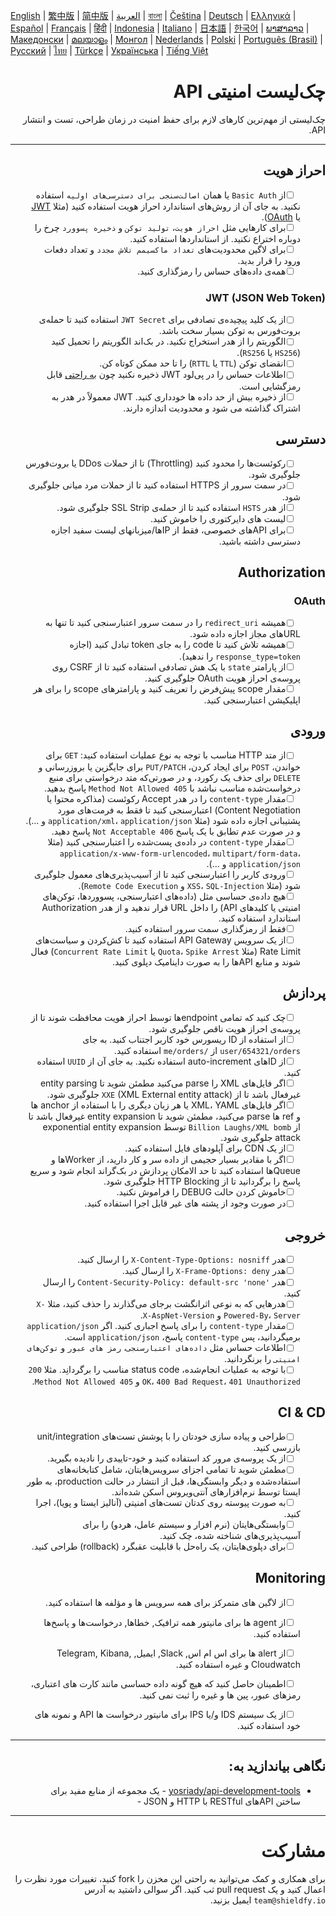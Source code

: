 [English](./README.md) | [繁中版](./README-tw.md) | [简中版](./README-zh.md) | [العربية](./README-ar.md) | [বাংলা](./README-bn.md) | [Čeština](./README-cs.md) | [Deutsch](./README-de.md) | [Ελληνικά](./README-el.md) | [Español](./README-es.md) | [Français](./README-fr.md) | [हिंदी](./README-hi.md) | [Indonesia](./README-id.md) | [Italiano](./README-it.md) | [日本語](./README-ja.md) | [한국어](./README-ko.md) | [ພາສາລາວ](./README-lo.md) | [Македонски](./README-mk.md) | [മലയാളം](./README-ml.md) | [Монгол](./README-mn.md) | [Nederlands](./README-nl.md) | [Polski](./README-pl.md) | [Português (Brasil)](./README-pt_BR.md) | [Русский](./README-ru.md) | [ไทย](./README-th.md) | [Türkçe](./README-tr.md) | [Українська](./README-uk.md) | [Tiếng Việt](./README-vi.md)

<div dir="rtl">

# چک‌لیست امنیتی API
چک‌لیستی از مهم‌ترین کارهای لازم برای حفظ امنیت در زمان طراحی، تست و انتشار API.

---

## احراز هویت
- [ ] &nbsp;&nbsp;&nbsp;&nbsp;&nbsp;&nbsp;از `Basic Auth` یا همان `اصالت‌سنجی برای دسترسی‌های اولیه` استفاده نکنید. به جای آن از روش‌های استاندارد احراز هویت استفاده کنید (مثلا [JWT](https://jwt.io/) یا [OAuth](https://oauth.net/)).
- [ ] &nbsp;&nbsp;&nbsp;&nbsp;&nbsp;&nbsp;برای کارهایی مثل `احراز هویت`، `تولید توکن` و `ذخیره پسوورد` چرخ را دوباره اختراع نکنید. از استانداردها استفاده کنید.
- [ ] &nbsp;&nbsp;&nbsp;&nbsp;&nbsp;&nbsp;برای لاگین محدودیت‌های `تعداد ماکسیمم تلاش مجدد`  و تعداد دفعات ورود را قرار بدید.
- [ ] &nbsp;&nbsp;&nbsp;&nbsp;&nbsp;&nbsp;همه‌ی داده‌های حساس را رمزگذاری کنید.

### JWT (JSON Web Token)
- [ ] &nbsp;&nbsp;&nbsp;&nbsp;&nbsp;&nbsp;از یک کلید پیچیده‌ی تصادفی برای `JWT Secret` استفاده کنید تا حمله‌ی بروت‌فورس به توکن بسیار سخت باشد.
- [ ] &nbsp;&nbsp;&nbsp;&nbsp;&nbsp;&nbsp;الگوریتم را از هدر استخراج نکنید. در بک‌اند الگوریتم را تحمیل کنید (`HS256` یا `RS256`).
- [ ] &nbsp;&nbsp;&nbsp;&nbsp;&nbsp;&nbsp;انقضای توکن (`TTL` یا `RTTL`) را تا حد ممکن کوتاه کن.
- [ ] &nbsp;&nbsp;&nbsp;&nbsp;&nbsp;&nbsp;اطلاعات حساس را در پی‌لود JWT ذخیره نکنید چون [به راحتی](https://jwt.io/#debugger-io) قابل رمزگشایی است.
- [ ] &nbsp;&nbsp;&nbsp;&nbsp;&nbsp;&nbsp;از ذخیره بیش از حد داده ها خودداری کنید. JWT معمولاً در هدر به اشتراک گذاشته می شود و محدودیت اندازه دارند.

## دسترسی
- [ ] &nbsp;&nbsp;&nbsp;&nbsp;&nbsp;&nbsp;رکوئست‌ها را محدود کنید (Throttling) تا از حملات DDos یا بروت‌فورس جلوگیری شود.
- [ ] &nbsp;&nbsp;&nbsp;&nbsp;&nbsp;&nbsp;در سمت سرور از HTTPS استفاده کنید تا از حملات مرد میانی جلوگیری شود.
- [ ] &nbsp;&nbsp;&nbsp;&nbsp;&nbsp;&nbsp;از هدر `HSTS` استفاده کنید تا از حمله‌ی SSL Strip جلوگیری شود.
- [ ] &nbsp;&nbsp;&nbsp;&nbsp;&nbsp;&nbsp;لیست های دایرکتوری را خاموش کنید.
- [ ] &nbsp;&nbsp;&nbsp;&nbsp;&nbsp;&nbsp;برای APIهای خصوصی، فقط از IPها/میزبانهای لیست سفید اجازه دسترسی داشته باشید.

## Authorization

### OAuth
- [ ] &nbsp;&nbsp;&nbsp;&nbsp;&nbsp;&nbsp;همیشه `redirect_uri` را در سمت سرور اعتبارسنجی کنید تا تنها به URLهای مجاز اجازه داده شود.
- [ ] &nbsp;&nbsp;&nbsp;&nbsp;&nbsp;&nbsp;همیشه تلاش کنید تا code را به جای token تبادل کنید (اجازه `response_type=token` را ندهید).
- [ ] &nbsp;&nbsp;&nbsp;&nbsp;&nbsp;&nbsp;از پارامتر `state` با یک هش تصادفی استفاده کنید تا از CSRF روی پروسه‌ی احراز هویت OAuth جلوگیری کنید.
- [ ] &nbsp;&nbsp;&nbsp;&nbsp;&nbsp;&nbsp;مقدار scope پیش‌فرض را تعریف کنید و پارامترهای scope را برای هر اپلیکیشن اعتبارسنجی کنید.

## ورودی
- [ ] &nbsp;&nbsp;&nbsp;&nbsp;&nbsp;&nbsp;از متد HTTP مناسب با توجه به نوع عملیات استفاده کنید: `GET` برای خواندن، `POST` برای ایجاد کردن، `PUT/PATCH` برای جایگزین یا بروزرسانی و `DELETE` برای حذف یک رکورد، و در صورتی‌که متد درخواستی برای منبع درخواست‌شده مناسب نباشد با `405 Method Not Allowed` پاسخ بدهید.
- [ ] &nbsp;&nbsp;&nbsp;&nbsp;&nbsp;&nbsp;مقدار `content-type` را در هدر Accept رکوئست (مذاکره محتوا یا Content Negotiation) اعتبارسنجی کنید تا فقط به فرمت‌های مورد پشتیبانی اجازه داده شود (مثلا `application/xml`، `application/json` و ...). و در صورت عدم تطابق با یک پاسخ `406 Not Acceptable` پاسخ دهید.
- [ ] &nbsp;&nbsp;&nbsp;&nbsp;&nbsp;&nbsp;مقدار `content-type` در داده‌ی پست‌شده را اعتبارسنجی کنید (مثلا `application/x-www-form-urlencoded`، `multipart/form-data`، `application/json` و ...).
- [ ] &nbsp;&nbsp;&nbsp;&nbsp;&nbsp;&nbsp;ورودی کاربر را اعتبارسنجی کنید تا از آسیب‌پذیری‌های معمول جلوگیری شود (مثلا `XSS`، `SQL-Injection` و `Remote Code Execution`).
- [ ] &nbsp;&nbsp;&nbsp;&nbsp;&nbsp;&nbsp;هیچ داده‌ی حساسی مثل (داده‌های اعتبارسنجی، پسوورد‌ها، توکن‌های امنیتی یا کلید‌های API) را داخل URL قرار ندهید و از هدر Authorization استاندارد استفاده کنید.
- [ ] &nbsp;&nbsp;&nbsp;&nbsp;&nbsp;&nbsp;فقط از رمزگذاری سمت سرور استفاده کنید.
- [ ] &nbsp;&nbsp;&nbsp;&nbsp;&nbsp;&nbsp;از یک سرویس API Gateway استفاده کنید تا کش‌کردن و سیاست‌های Rate Limit (مثلا `Quota`، `Spike Arrest` یا `Concurrent Rate Limit`) فعال شوند و منابع APIها را به صورت داینامیک دپلوی کنید.

## پردازش
- [ ] &nbsp;&nbsp;&nbsp;&nbsp;&nbsp;&nbsp;چک کنید که تمامی endpointها توسط احراز هویت محافظت شوند تا از پروسه‌ی احراز هویت ناقص جلوگیری شود.
- [ ] &nbsp;&nbsp;&nbsp;&nbsp;&nbsp;&nbsp;از استفاده از ID ریسورس خود کاربر اجتناب کنید. به جای `user/654321/orders` از `/me/orders` استفاده کنید.
- [ ] &nbsp;&nbsp;&nbsp;&nbsp;&nbsp;&nbsp;از IDهای auto-increment استفاده نکنید. به جای آن از `UUID` استفاده کنید.
- [ ] &nbsp;&nbsp;&nbsp;&nbsp;&nbsp;&nbsp;اگر فایل‌های XML را parse می‌کنید مطمئن شوید تا entity parsing غیرفعال باشد تا از `XXE` (XML External entity attack) جلوگیری شود.
- [ ] &nbsp;&nbsp;&nbsp;&nbsp;&nbsp;&nbsp;اگر فایل‌های XML، YAML یا هر زبان دیگری را با استفاده از anchor ها و ref ها parse می‌کنید، مطمئن شوید تا entity expansion غیرفعال باشد تا از `Billion Laughs/XML bomb` توسط exponential entity expansion attack جلوگیری شود.
- [ ] &nbsp;&nbsp;&nbsp;&nbsp;&nbsp;&nbsp;از یک CDN برای آپلودهای فایل استفاده کنید.
- [ ] &nbsp;&nbsp;&nbsp;&nbsp;&nbsp;&nbsp;اگر با مقادیر بسیار حجیمی از داده سر و کار دارید، از Workerها و Queueها استفاده کنید تا حد الامکان پردازش در بک‌گراند انجام شود و سریع پاسخ را برگردانید تا از HTTP Blocking جلوگیری شود.
- [ ] &nbsp;&nbsp;&nbsp;&nbsp;&nbsp;&nbsp;خاموش کردن حالت DEBUG را فراموش نکنید.
- [ ] &nbsp;&nbsp;&nbsp;&nbsp;&nbsp;&nbsp;در صورت وجود از پشته های غیر قابل اجرا استفاده کنید.

## خروجی
- [ ] &nbsp;&nbsp;&nbsp;&nbsp;&nbsp;&nbsp;هدر `X-Content-Type-Options: nosniff` را ارسال کنید.
- [ ] &nbsp;&nbsp;&nbsp;&nbsp;&nbsp;&nbsp;هدر `X-Frame-Options: deny` را ارسال کنید.
- [ ] &nbsp;&nbsp;&nbsp;&nbsp;&nbsp;&nbsp;هدر `'Content-Security-Policy: default-src 'none` را ارسال کنید.
- [ ] &nbsp;&nbsp;&nbsp;&nbsp;&nbsp;&nbsp;هدرهایی که به نوعی اثرانگشت برجای می‌گذارند را حذف کنید، مثلا `X-Powered-By`، `Server` و ‍`X-AspNet-Version`.
- [ ] &nbsp;&nbsp;&nbsp;&nbsp;&nbsp;&nbsp;مقدار `content-type` را برای پاسخ اجباری کنید. اگر `application/json` برمیگردانید، پس `content-type` پاسخ، `application/json` است.
- [ ] &nbsp;&nbsp;&nbsp;&nbsp;&nbsp;&nbsp;اطلاعات حساس مثل `داده‌های اعتبارسنجی`، `رمز های عبور` و `توکن‌های امنیتی` را برنگردانید.
- [ ] &nbsp;&nbsp;&nbsp;&nbsp;&nbsp;&nbsp;با توجه به عملیات انجام‌شده، status code مناسب را برگردانِد. مثلا `200 OK`، `400 Bad Request`، `401 Unauthorized` و `405 Method Not Allowed`.

## CI & CD
- [ ] &nbsp;&nbsp;&nbsp;&nbsp;&nbsp;&nbsp;طراحی و پیاده سازی خودتان را با پوشش تست‌های unit/integration بازرسی کنید.
- [ ] &nbsp;&nbsp;&nbsp;&nbsp;&nbsp;&nbsp;از یک پروسه‌ی مرور کد استفاده کنید و خود-تاییدی را نادیده بگیرید.
- [ ] &nbsp;&nbsp;&nbsp;&nbsp;&nbsp;&nbsp;مطمئن شوید تا تمامی اجزای سرویس‌هایتان، شامل کتابخانه‌های استفاده‌شده و دیگر وابستگی‌ها، قبل از انتشار در حالت production، به طور ایستا توسط نرم‌افزارهای آنتی‌ویروس اسکن شده‌اند.
- [ ] &nbsp;&nbsp;&nbsp;&nbsp;&nbsp;&nbsp;به صورت پیوسته روی کدتان تست‌های امنیتی (آنالیز ایستا و پویا)، اجرا کنید.
- [ ] &nbsp;&nbsp;&nbsp;&nbsp;&nbsp;&nbsp;وابستگی‌هایتان (نرم افزار و سیستم عامل، هردو) را برای آسیب‌پذیری‌های شناخته شده، چک کنید.
- [ ] &nbsp;&nbsp;&nbsp;&nbsp;&nbsp;&nbsp;برای دپلوی‌هایتان، یک راه‌حل با قابلیت عقبگرد (rollback) طراحی کنید.

## Monitoring
- [ ] &nbsp;&nbsp;&nbsp;&nbsp;&nbsp;&nbsp;از لاگین های متمرکز برای همه سرویس ها و مؤلفه ها استفاده کنید.
- [ ] &nbsp;&nbsp;&nbsp;&nbsp;&nbsp;&nbsp;از agent ها برای مانیتور همه ترافیک, خطاها, درخواست‌ها و پاسخ‌ها استفاده کنید.
- [ ] &nbsp;&nbsp;&nbsp;&nbsp;&nbsp;&nbsp;از alert ها برای اس ام اس, Slack, ایمیل, Telegram, Kibana, Cloudwatch و غیره استفاده کنید.
- [ ] &nbsp;&nbsp;&nbsp;&nbsp;&nbsp;&nbsp;اطمینان حاصل کنید که هیچ گونه داده حساسی مانند کارت های اعتباری، رمزهای عبور، پین ها و غیره را ثبت نمی کنید.
- [ ] &nbsp;&nbsp;&nbsp;&nbsp;&nbsp;&nbsp;از یک سیستم IDS و/یا IPS برای مانیتور درخواست ها API و نمونه های خود استفاده کنید.


---

## نگاهی بیاندازید به:
- [yosriady/api-development-tools](https://github.com/yosriady/api-development-tools) - یک مجموعه از منابع مفید برای ساختن APIهای RESTful با HTTP و JSON -


---

# مشارکت
برای همکاری و کمک می‌توانید به راحتی این مخزن را fork کنید، تغییرات مورد نظرت را اعمال کنید و یک pull request ثب کنید. اگر سوالی داشتید به آدرس `team@shieldfy.io` ایمیل بزنید.
</div>
